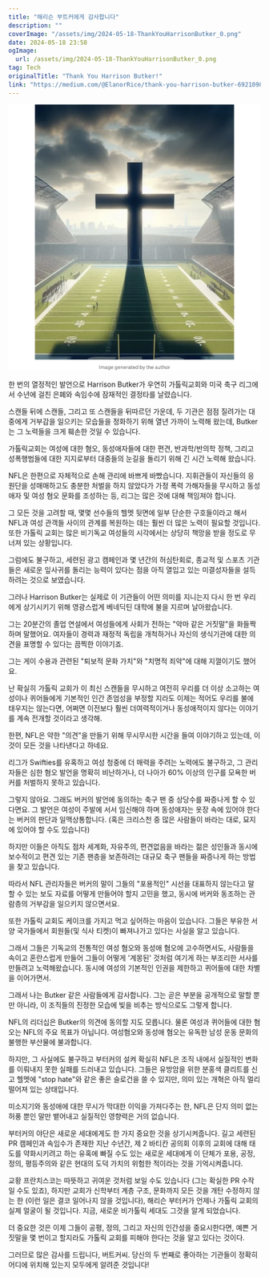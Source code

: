 ```yaml
---
title: "해리슨 부트커에게 감사합니다"
description: ""
coverImage: "/assets/img/2024-05-18-ThankYouHarrisonButker_0.png"
date: 2024-05-18 23:58
ogImage: 
  url: /assets/img/2024-05-18-ThankYouHarrisonButker_0.png
tag: Tech
originalTitle: "Thank You Harrison Butker!"
link: "https://medium.com/@ElanorRice/thank-you-harrison-butker-6921098ed37a"
---
```




![Harrison Butker](/assets/img/2024-05-18-ThankYouHarrisonButker_0.png)

한 번의 열정적인 발언으로 Harrison Butker가 우연히 가톨릭교회와 미국 축구 리그에서 수년에 걸친 은폐와 속임수에 잠재적인 결정타를 날렸습니다.

스캔들 뒤에 스캔들, 그리고 또 스캔들을 뒤따르던 가운데, 두 기관은 점점 질려가는 대중에게 거부감을 일으키는 모습들을 정화하기 위해 열년 가까이 노력해 왔는데, Butker는 그 노력들을 크게 훼손한 것일 수 있습니다.

가톨릭교회는 여성에 대한 혐오, 동성애자들에 대한 편견, 반과학/반의학 정책, 그리고 성폭행범들에 대한 지지로부터 대중들의 눈길을 돌리기 위해 긴 시간 노력해 왔습니다.


<div class="content-ad"></div>

NFL은 한편으로 자체적으로 손해 관리에 바쁘게 바빴습니다. 지휘관들이 자신들의 응원단을 성매매하고도 충분한 처벌을 하지 않았다가 가정 폭력 가해자들을 무시하고 동성애자 및 여성 혐오 문화를 조성하는 등, 리그는 많은 것에 대해 책임져야 합니다.

그 모든 것을 고려할 때, 몇몇 선수들의 헬멧 뒷면에 일부 단순한 구호들이라고 해서 NFL과 여성 관객들 사이의 관계를 복원하는 데는 훨씬 더 많은 노력이 필요할 것입니다. 또한 가톨릭 교회는 많은 비기독교 여성들의 시각에서는 상당히 책망을 받을 정도로 무너져 있는 상황입니다.

그럼에도 불구하고, 세련된 광고 캠페인과 몇 년간의 허심탄회로, 종교적 및 스포츠 기관들은 새로운 잎사귀를 돌리는 능력이 있다는 점을 아직 열입고 있는 미결성자들을 설득하려는 것으로 보였습니다.

그러나 Harrison Butker는 실제로 이 기관들이 어떤 의미를 지니는지 다시 한 번 우리에게 상기시키기 위해 영광스럽게 베네딕틴 대학에 불을 지르며 날아왔습니다.

<div class="content-ad"></div>

그는 20분간의 졸업 연설에서 여성들에게 사회가 전하는 "악마 같은 거짓말"을 화들짝하며 말했어요. 여자들이 경력과 재정적 독립을 개척하거나 자신의 생식기관에 대한 의견을 표명할 수 있다는 끔찍한 이야기죠.

그는 게이 수용과 관련된 "퇴보적 문화 가치"와 "치명적 죄악"에 대해 지껄이기도 했어요.

난 확실히 가톨릭 교회가 이 최신 스캔들을 무시하고 여전히 우리를 더 이상 소고하는 여성이나 퀴어들에게 기본적인 인간 존엄성을 부정할 지라도 이제는 적어도 우리를 불에 태우지는 않는다면, 어쩌면 이전보다 훨씬 더여력적이거나 동성애적이지 않다는 이야기를 계속 전개할 것이라고 생각해.

한편, NFL은 약한 "의견"을 만들기 위해 무시무시한 시간을 들여 이야기하고 있는데, 이것이 모든 것을 나타낸다고 하네요.

<div class="content-ad"></div>

리그가 Swifties를 유혹하고 여성 청중에 더 매력을 주려는 노력에도 불구하고, 그 관리자들은 심한 혐오 발언을 명확히 비난하거나, 더 나아가 60% 이상의 인구를 모욕한 버커를 처벌하지 못하고 있습니다.

그렇지 않아요. 그래도 버커의 발언에 동의하는 축구 팬 중 상당수를 짜증나게 할 수 있다면요. 그 발언은 여성이 주발에 서서 임신해야 하며 동성애자는 옷장 속에 있어야 한다는 버커의 판단과 일맥상통합니다. (혹은 크리스천 중 많은 사람들이 바라는 대로, 묘지에 있어야 할 수도 있습니다)

하지만 이들은 아직도 점차 세계화, 자유주의, 편견없음을 바라는 젊은 성인들과 동시에 보수적이고 편견 있는 기존 팬층을 보존하려는 대규모 축구 팬들을 짜증나게 하는 방법을 찾고 있습니다.

따라서 NFL 관리자들은 버커의 말이 그들의 "포용적인" 시선을 대표하지 않는다고 말할 수 있는 보도 자료를 어떻게 만들어야 할지 고민을 했고, 동시에 버커와 동조하는 관람층의 거부감을 일으키지 않으면서요.

<div class="content-ad"></div>

또한 가톨릭 교회도 케이크를 가지고 먹고 싶어하는 마음이 있습니다. 그들은 부유한 서양 국가들에서 회원들(및 식사 티켓)이 빠져나가고 있다는 사실을 알고 있습니다.

그래서 그들은 기독교의 전통적인 여성 혐오와 동성애 혐오에 고수하면서도, 사람들을 속이고 혼란스럽게 만들어 그들이 어떻게 '계몽된' 것처럼 여기게 하는 부조리한 서사를 만들려고 노력해왔습니다. 동시에 여성의 기본적인 인권을 제한하고 퀴어들에 대한 차별을 이어가면서. 

그래서 나는 Butker 같은 사람들에게 감사합니다. 그는 곧은 부분을 공개적으로 말할 뿐만 아니라, 이 조직들의 진정한 모습에 빛을 비추는 방식으로도 그렇게 합니다.

NFL의 리더십은 Butker의 의견에 동의할 지도 모릅니다. 물론 여성과 퀴어들에 대한 혐오는 NFL의 주요 목표가 아닙니다. 여성혐오와 동성애 혐오는 유독한 남성 운동 문화의 불행한 부산물에 불과합니다.

<div class="content-ad"></div>

하지만, 그 사실에도 불구하고 부터커의 설켜 확실히 NFL은 조직 내에서 실질적인 변화를 이뤄내지 못한 실패를 드러내고 있습니다. 그들은 유방암을 위한 분홍색 클리트를 신고 헬멧에 "stop hate"와 같은 좋은 슬로건을 쓸 수 있지만, 의미 있는 개혁은 아직 멀리 떨어져 있는 상태입니다.

미소지기와 동성애에 대한 무시가 막대한 이익을 가져다주는 한, NFL은 단지 의미 없는 허풍 뿐인 말만 뱉어내고 실질적인 영향력은 거의 없습니다.

부터커의 야단은 새로운 세대에게도 한 가지 중요한 것을 상기시켜줍니다. 길고 세련된 PR 캠페인과 속임수가 존재한 지난 수년간, 제 2 바티칸 공의회 이후의 교회에 대해 태도를 약화시키려고 하는 유혹에 빠질 수도 있는 새로운 세대에게 이 단체가 포용, 공정, 정의, 평등주의와 같은 현대의 도덕 가치의 위험한 적이라는 것을 기억시켜줍니다.

교황 프란치스코는 따뜻하고 귀여운 것처럼 보일 수도 있습니다 (그는 확실한 PR 수작일 수도 있죠), 하지만 교회가 신학부터 계층 구조, 문화까지 모든 것을 개탄 수정하지 않는 한 (이런 일은 결코 일어나지 않을 것입니다), 해리슨 부터커가 언제나 가톨릭 교회의 실제 얼굴이 될 것입니다. 지금, 새로운 비가톨릭 세대도 그것을 알게 되었습니다.

<div class="content-ad"></div>

더 중요한 것은 이제 그들이 공평, 정의, 그리고 자신의 인간성을 중요시한다면, 예쁜 거짓말을 몇 번이고 할지라도 가톨릭 교회를 피해야 한다는 것을 알고 있다는 것이다.

그러므로 많은 감사를 드립니다, 버트커씨. 당신의 두 번째로 좋아하는 기관들이 정확히 어디에 위치해 있는지 모두에게 알려준 것입니다!